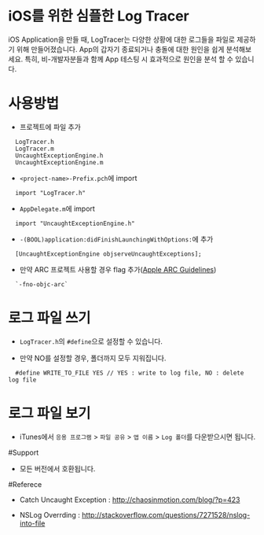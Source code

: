 # iOS를 위한 심플한 Log Tracer
iOS Application을 만들 때, LogTracer는 다양한 상황에 대한 로그들을 파일로 제공하기 위해 만들어졌습니다. App의 갑자기 종료되거나 충돌에 대한 원인을 쉽게 분석해보세요. 특히, 비-개발자분들과 함께 App 테스팅 시 효과적으로 원인을 분석 할 수 있습니다.

# 사용방법

- 프로젝트에 파일 추가
```
  LogTracer.h
  LogTracer.m
  UncaughtExceptionEngine.h
  UncaughtExceptionEngine.m
```

- `<project-name>-Prefix.pch`에 import
```
  import "LogTracer.h"
```

- `AppDelegate.m`에 import
```
  import "UncaughtExceptionEngine.h"
```

- `-(BOOL)application:didFinishLaunchingWithOptions:`에 추가
```
  [UncaughtExceptionEngine objserveUncaughtExceptions];
```

- 만약 ARC 프로젝트 사용할 경우 flag 추가([Apple ARC Guidelines](http://developer.apple.com/library/mac/#releasenotes/ObjectiveC/RN-TransitioningToARC/Introduction/Introduction.html))
```
  `-fno-objc-arc`
```


# 로그 파일 쓰기

- `LogTracer.h`의 `#define`으로 설정할 수 있습니다.

- 만약 NO를 설정할 경우, 폴더까지 모두 지워집니다.

```objc
  #define WRITE_TO_FILE YES // YES : write to log file, NO : delete log file
```

# 로그 파일 보기

- iTunes에서 `응용 프로그램` > `파일 공유` > `앱 이름` > `Log 폴더`를 다운받으시면 됩니다.

#Support

- 모든 버전에서 호환됩니다.

#Referece

- Catch Uncaught Exception : http://chaosinmotion.com/blog/?p=423

- NSLog Overrding : http://stackoverflow.com/questions/7271528/nslog-into-file
